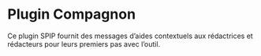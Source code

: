 # Plugin Compagnon

Ce plugin SPIP fournit des messages d’aides contextuels aux rédactrices et rédacteurs pour leurs premiers pas avec l’outil.
